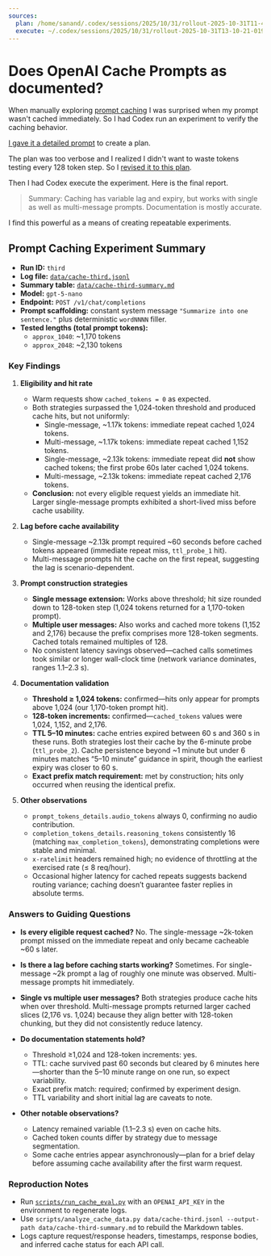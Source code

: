 ```yaml
---
sources:
  plan: /home/sanand/.codex/sessions/2025/10/31/rollout-2025-10-31T11-48-32-019a38ea-f27e-7760-a70b-d9a6a5694bae.jsonl
  execute: ~/.codex/sessions/2025/10/31/rollout-2025-10-31T13-10-21-019a3935-d960-7183-b797-3b6d93bdec80.jsonl
---
```


# Does OpenAI Cache Prompts as documented?

When manually exploring [prompt caching](https://platform.openai.com/docs/guides/prompt-caching) I was surprised when my prompt wasn't cached immediately. So I had Codex run an experiment to verify the caching behavior.

[I gave it a detailed prompt](prompt.md) to create a plan.

The plan was too verbose and I realized I didn't want to waste tokens testing every 128 token step. So I [revised it to this plan](plan.md).

Then I had Codex execute the experiment. Here is the final report.

> Summary: Caching has variable lag and expiry, but works with single as well as multi-message prompts. Documentation is mostly accurate.

I find this powerful as a means of creating repeatable experiments.

## Prompt Caching Experiment Summary

- **Run ID:** `third`
- **Log file:** [`data/cache-third.jsonl`](data/cache-third.jsonl)
- **Summary table:** [`data/cache-third-summary.md`](data/cache-third-summary.md)
- **Model:** `gpt-5-nano`
- **Endpoint:** `POST /v1/chat/completions`
- **Prompt scaffolding:** constant system message `"Summarize into one sentence."` plus deterministic `wordNNNN` filler.
- **Tested lengths (total prompt tokens):**
  - `approx_1040`: ~1,170 tokens
  - `approx_2048`: ~2,130 tokens

### Key Findings

1. **Eligibility and hit rate**
   - Warm requests show `cached_tokens = 0` as expected.
   - Both strategies surpassed the 1,024-token threshold and produced cache hits, but not uniformly:
     - Single-message, ~1.17k tokens: immediate repeat cached 1,024 tokens.
     - Multi-message, ~1.17k tokens: immediate repeat cached 1,152 tokens.
     - Single-message, ~2.13k tokens: immediate repeat did **not** show cached tokens; the first probe 60s later cached 1,024 tokens.
     - Multi-message, ~2.13k tokens: immediate repeat cached 2,176 tokens.
   - **Conclusion:** not every eligible request yields an immediate hit. Larger single-message prompts exhibited a short-lived miss before cache usability.

2. **Lag before cache availability**
   - Single-message ~2.13k prompt required ~60 seconds before cached tokens appeared (immediate repeat miss, `ttl_probe_1` hit).
   - Multi-message prompts hit the cache on the first repeat, suggesting the lag is scenario-dependent.

3. **Prompt construction strategies**
   - **Single message extension:** Works above threshold; hit size rounded down to 128-token step (1,024 tokens returned for a 1,170-token prompt).
   - **Multiple user messages:** Also works and cached more tokens (1,152 and 2,176) because the prefix comprises more 128-token segments. Cached totals remained multiples of 128.
   - No consistent latency savings observed—cached calls sometimes took similar or longer wall-clock time (network variance dominates, ranges 1.1–2.3 s).

4. **Documentation validation**
   - **Threshold ≥ 1,024 tokens:** confirmed—hits only appear for prompts above 1,024 (our 1,170-token prompt hit).
   - **128-token increments:** confirmed—`cached_tokens` values were 1,024, 1,152, and 2,176.
   - **TTL 5–10 minutes:** cache entries expired between 60 s and 360 s in these runs. Both strategies lost their cache by the 6-minute probe (`ttl_probe_2`). Cache persistence beyond ~1 minute but under 6 minutes matches “5–10 minute” guidance in spirit, though the earliest expiry was closer to 60 s.
   - **Exact prefix match requirement:** met by construction; hits only occurred when reusing the identical prefix.

5. **Other observations**
   - `prompt_tokens_details.audio_tokens` always 0, confirming no audio contribution.
   - `completion_tokens_details.reasoning_tokens` consistently 16 (matching `max_completion_tokens`), demonstrating completions were stable and minimal.
   - `x-ratelimit` headers remained high; no evidence of throttling at the exercised rate (≤ 8 req/hour).
   - Occasional higher latency for cached repeats suggests backend routing variance; caching doesn’t guarantee faster replies in absolute terms.

### Answers to Guiding Questions

- **Is every eligible request cached?**
  No. The single-message ~2k-token prompt missed on the immediate repeat and only became cacheable ~60 s later.

- **Is there a lag before caching starts working?**
  Sometimes. For single-message ~2k prompt a lag of roughly one minute was observed. Multi-message prompts hit immediately.

- **Single vs multiple user messages?**
  Both strategies produce cache hits when over threshold. Multi-message prompts returned larger cached slices (2,176 vs. 1,024) because they align better with 128-token chunking, but they did not consistently reduce latency.

- **Do documentation statements hold?**
  - Threshold ≥1,024 and 128-token increments: yes.
  - TTL: cache survived past 60 seconds but cleared by 6 minutes here—shorter than the 5–10 minute range on one run, so expect variability.
  - Exact prefix match: required; confirmed by experiment design.
  - TTL variability and short initial lag are caveats to note.

- **Other notable observations?**
  - Latency remained variable (1.1–2.3 s) even on cache hits.
  - Cached token counts differ by strategy due to message segmentation.
  - Some cache entries appear asynchronously—plan for a brief delay before assuming cache availability after the first warm request.

### Reproduction Notes

- Run [`scripts/run_cache_eval.py`](scripts/run_cache_eval.py) with an `OPENAI_API_KEY` in the environment to regenerate logs.
- Use `scripts/analyze_cache_data.py data/cache-third.jsonl --output-path data/cache-third-summary.md` to rebuild the Markdown tables.
- Logs capture request/response headers, timestamps, response bodies, and inferred cache status for each API call.
